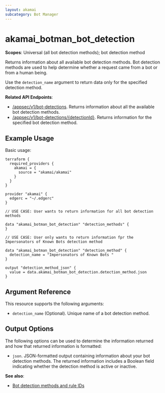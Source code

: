 ```yaml
---
layout: akamai
subcategory: Bot Manager
---
```


# akamai_botman_bot_detection

**Scopes**: Universal (all bot detection methods); bot detection method

Returns information about all available bot detection methods. Bot detection methods are used to help determine whether a request came from a bot or from a human being. 

Use the `detection_name` argument to return data only for the specified detection method.

**Related API Endpoints**:

- [/appsec/v1/bot-detections](https://techdocs.akamai.com/bot-manager/reference/get-bot-detections). Returns information about all the available bot detection methods.
- [/appsec/v1/bot-detections/{detectionId}](https://techdocs.akamai.com/bot-manager/reference/get-bot-detection). Returns information for the specified bot detection method.

## Example Usage

Basic usage:

```
terraform {
  required_providers {
    akamai = {
      source = "akamai/akamai"
    }
  }
}

provider "akamai" {
  edgerc = "~/.edgerc"
}

// USE CASE: User wants to return information for all bot detection methods

data "akamai_botman_bot_detection" "detection_methods" {
}

// USE CASE: User only wants to return information fpr the Impersonators of Known Bots detection method

data "akamai_botman_bot_detection" "detection_method" {
  detection_name = "Impersonators of Known Bots "
}

output "detection_method_json" {
  value = data.akamai_botman_bot_detection.detection_method.json
}
```

## Argument Reference

This resource supports the following arguments:

- `detection_name` (Optional). Unique name of a bot detection method.

## Output Options

The following options can be used to determine the information returned and how that returned information is formatted:

- `json`. JSON-formatted output containing information about your bot detection methods. The returned information includes a Boolean field indicating whether the detection method is active or inactive.

**See also**:

- [Bot detection methods and rule IDs](https://techdocs.akamai.com/bot-manager/docs/bot-det-methods-rule-ids)
